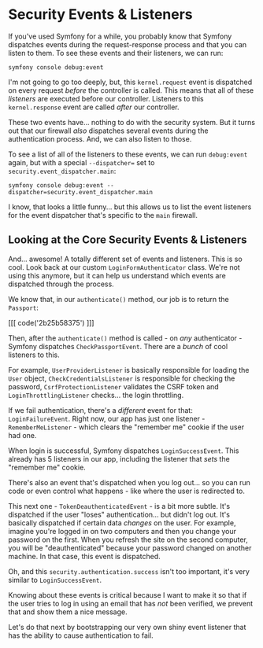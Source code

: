 # Security Events & Listeners

If you've used Symfony for a while, you probably know that Symfony dispatches events
during the request-response process and that you can listen to them. To see
these events and their listeners, we can run:

```terminal
symfony console debug:event
```

I'm not going to go too deeply, but, this `kernel.request` event is dispatched
on every request *before* the controller is called. This means that all of these
*listeners* are executed before our controller. Listeners to this `kernel.response`
event are called *after* our controller.

These two events have... nothing to do with the security system. But it turns out
that our firewall *also* dispatches several events during the authentication process.
And, we can also listen to those.

To see a list of all of the listeners to these events, we can run `debug:event`
again, but with a special `--dispatcher=` set to `security.event_dispatcher.main`:

```terminal-silent
symfony console debug:event --dispatcher=security.event_dispatcher.main
```

I know, that looks a little funny... but this allows us to list the event listeners
for the event dispatcher that's specific to the `main` firewall.

## Looking at the Core Security Events & Listeners

And... awesome! A totally different set of events and listeners. This is so cool.
Look back at our custom `LoginFormAuthenticator` class. We're not using this
anymore, but it can help us understand which events are dispatched through the
process.

We know that, in our `authenticate()` method, our job is to return the `Passport`:

[[[ code('2b25b58375') ]]]

Then, after the `authenticate()` method is called - on *any* authenticator - Symfony
dispatches `CheckPassportEvent`. There are a *bunch* of cool listeners to this.

For example, `UserProviderListener` is basically responsible for loading the `User`
object, `CheckCredentialsListener` is responsible for checking the password,
`CsrfProtectionListener` validates the CSRF token and `LoginThrottlingListener`
checks... the login throttling.

If we fail authentication, there's a *different* event for that: `LoginFailureEvent`.
Right now, our app has just one listener - `RememberMeListener` - which clears the
"remember me" cookie if the user had one.

When login is successful, Symfony dispatches `LoginSuccessEvent`. This already
has 5 listeners in our app, including the listener that *sets* the "remember me"
cookie.

There's also an event that's dispatched when you log out... so you can run
code or even control what happens - like where the user is redirected to.

This next one - `TokenDeauthenticatedEvent` - is a bit more subtle. It's dispatched
if the user "loses" authentication... but didn't log out. It's basically dispatched
if certain data *changes* on the user. For example, imagine you're logged in on two
computers and then you change your password on the first. When you refresh the site
on the second computer, you will be "deauthenticated" because your password changed
on another machine. In that case, this event is dispatched.

Oh, and this `security.authentication.success` isn't too important, it's very similar
to `LoginSuccessEvent`.

Knowing about these events is critical because I want to make it so that if the
user tries to log in using an email that has *not* been verified, we prevent
that and show them a nice message.

Let's do that next by bootstrapping our very own shiny event listener that has
the ability to cause authentication to fail.
